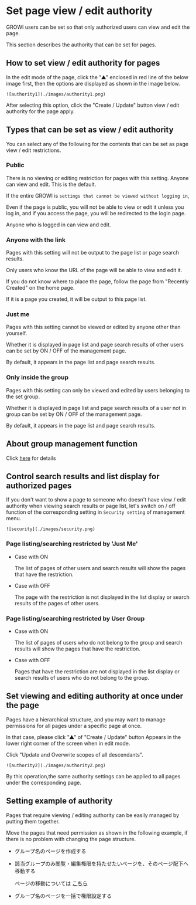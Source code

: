 # Set page view / edit authority

GROWI users can be set so that only authorized users can view and edit the page.

This section describes the authority that can be set for pages.

## How to set view / edit authority for pages

In the edit mode of the page,
click the "▲" enclosed in red line of the below image first,
then the options are displayed as shown in the image below.

`![authority1](./images/authority1.png)`

After selecting this option,
click the "Create / Update" button view / edit authority for the page apply.

## Types that can be set as view / edit authority

You can select any of the following for the contents
that can be set as page view / edit restrictions.

### Public

  There is no viewing or editing restriction for pages with this setting.
  Anyone can view and edit. This is the default.

  If the entire GROWI is `settings that cannot be viewed without logging in`,

  Even if the page is public,
  you will not be able to view or edit it unless you log in,
  and if you access the page, you will be redirected to the login page.

  Anyone who is logged in can view and edit.

### Anyone with the link
  
  Pages with this setting will not be output to the page list or page search results.

  Only users who know the URL of the page will be able to view and edit it.


  If you do not know where to place the page,
  follow the page from "Recently Created" on the home page.

  If it is a page you created, it will be output to this page list.

### Just me

  Pages with this setting cannot be viewed or edited by anyone other than yourself.

  Whether it is displayed in page list and page search results of other users
  can be set by ON / OFF of the management page.

  By default, it appears in the page list and page search results.

### Only inside the group

  Pages with this setting can only be viewed and edited by users
  belonging to the set group.

  Whether it is displayed in page list and page search results of a user not in group
  can be set by ON / OFF of the management page.

  By default, it appears in the page list and page search results.

## About group management function

Click [here](/en/admin-guide/management-cookbook/group.md) for details

## Control search results and list display for authorized pages

If you don't want to show a page to someone
who doesn't have view / edit authority when viewing search results or page list,
let's switch on / off function of the corresponding setting
in `Security setting` of management menu.

`![security](./images/security.png)`

### Page listing/searching restricted by 'Just Me'


- Case with ON

  The list of pages of other users and search results
  will show the pages that have the restriction.


- Case with OFF

  The page with the restriction
  is not displayed in the list display or search results of the pages of other users.


### Page listing/searching restricted by User Group

- Case with ON

  The list of pages of users who do not belong to the group and search results
  will show the pages that have the restriction.

- Case with OFF

  Pages that have the restriction
  are not displayed in the list display or search results
  of users who do not belong to the group.


## Set viewing and editing authority at once under the page

Pages have a hierarchical structure,
and you may want to manage permissions for all pages under a specific page at once.

In that case, please click "▲" of "Create / Update" button
Appears in the lower right corner of the screen when in edit mode.

Click "Update and Overwrite scopes of all descendants".

`![authority2](./images/authority2.png)`

By this operation,the same authority settings can be applied
to all pages under the corresponding page.


## Setting example of authority

Pages that require viewing / editing authority
can be easily managed by putting them together.

Move the pages that need permission as shown in the following example,
if there is no problem with changing the page structure.


- グループ名のページを作成する

- 該当グループのみ閲覧・編集権限を持たせたいページを、そのページ配下へ移動する

  ページの移動については [こちら](/ja/guide/features/page_operation.md)

- グループ名のページを一括で権限設定する
